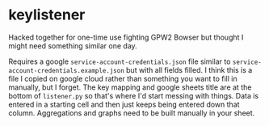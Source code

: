 # keylistener

Hacked together for one-time use fighting GPW2 Bowser but thought I might need something similar one day.

Requires a google `service-account-credentials.json` file similar to `service-account-credentials.example.json` but with all fields filled. I think this is a file I copied on google cloud rather than something you want to fill in manually, but I forget. The key mapping and google sheets title are at the bottom of `listener.py` so that's where I'd start messing with things. Data is entered in a starting cell and then just keeps being entered down that column. Aggregations and graphs need to be built manually in your sheet.
